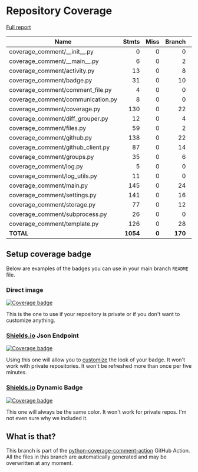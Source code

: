 # Repository Coverage

[Full report](https://htmlpreview.github.io/?https://github.com/py-cov-action/python-coverage-comment-action/blob/python-coverage-comment-action-data/htmlcov/index.html)

| Name                                |    Stmts |     Miss |   Branch |   BrPart |    Cover |   Missing |
|------------------------------------ | -------: | -------: | -------: | -------: | -------: | --------: |
| coverage\_comment/\_\_init\_\_.py   |        0 |        0 |        0 |        0 |     100% |           |
| coverage\_comment/\_\_main\_\_.py   |        6 |        0 |        2 |        0 |     100% |           |
| coverage\_comment/activity.py       |       13 |        0 |        8 |        0 |     100% |           |
| coverage\_comment/badge.py          |       31 |        0 |       10 |        0 |     100% |           |
| coverage\_comment/comment\_file.py  |        4 |        0 |        0 |        0 |     100% |           |
| coverage\_comment/communication.py  |        8 |        0 |        0 |        0 |     100% |           |
| coverage\_comment/coverage.py       |      130 |        0 |       22 |        0 |     100% |           |
| coverage\_comment/diff\_grouper.py  |       12 |        0 |        4 |        0 |     100% |           |
| coverage\_comment/files.py          |       59 |        0 |        2 |        0 |     100% |           |
| coverage\_comment/github.py         |      138 |        0 |       22 |        0 |     100% |           |
| coverage\_comment/github\_client.py |       87 |        0 |       14 |        0 |     100% |           |
| coverage\_comment/groups.py         |       35 |        0 |        6 |        0 |     100% |           |
| coverage\_comment/log.py            |        5 |        0 |        0 |        0 |     100% |           |
| coverage\_comment/log\_utils.py     |       11 |        0 |        0 |        0 |     100% |           |
| coverage\_comment/main.py           |      145 |        0 |       24 |        0 |     100% |           |
| coverage\_comment/settings.py       |      141 |        0 |       16 |        0 |     100% |           |
| coverage\_comment/storage.py        |       77 |        0 |       12 |        0 |     100% |           |
| coverage\_comment/subprocess.py     |       26 |        0 |        0 |        0 |     100% |           |
| coverage\_comment/template.py       |      126 |        0 |       28 |        0 |     100% |           |
|                           **TOTAL** | **1054** |    **0** |  **170** |    **0** | **100%** |           |


## Setup coverage badge

Below are examples of the badges you can use in your main branch `README` file.

### Direct image

[![Coverage badge](https://raw.githubusercontent.com/py-cov-action/python-coverage-comment-action/python-coverage-comment-action-data/badge.svg)](https://htmlpreview.github.io/?https://github.com/py-cov-action/python-coverage-comment-action/blob/python-coverage-comment-action-data/htmlcov/index.html)

This is the one to use if your repository is private or if you don't want to customize anything.

### [Shields.io](https://shields.io) Json Endpoint

[![Coverage badge](https://img.shields.io/endpoint?url=https://raw.githubusercontent.com/py-cov-action/python-coverage-comment-action/python-coverage-comment-action-data/endpoint.json)](https://htmlpreview.github.io/?https://github.com/py-cov-action/python-coverage-comment-action/blob/python-coverage-comment-action-data/htmlcov/index.html)

Using this one will allow you to [customize](https://shields.io/endpoint) the look of your badge.
It won't work with private repositories. It won't be refreshed more than once per five minutes.

### [Shields.io](https://shields.io) Dynamic Badge

[![Coverage badge](https://img.shields.io/badge/dynamic/json?color=brightgreen&label=coverage&query=%24.message&url=https%3A%2F%2Fraw.githubusercontent.com%2Fpy-cov-action%2Fpython-coverage-comment-action%2Fpython-coverage-comment-action-data%2Fendpoint.json)](https://htmlpreview.github.io/?https://github.com/py-cov-action/python-coverage-comment-action/blob/python-coverage-comment-action-data/htmlcov/index.html)

This one will always be the same color. It won't work for private repos. I'm not even sure why we included it.

## What is that?

This branch is part of the
[python-coverage-comment-action](https://github.com/marketplace/actions/python-coverage-comment)
GitHub Action. All the files in this branch are automatically generated and may be
overwritten at any moment.